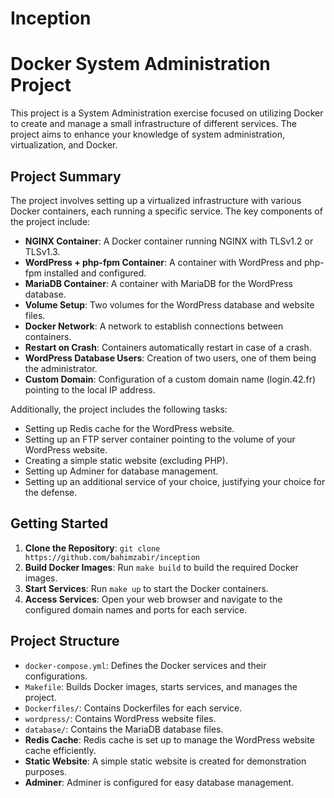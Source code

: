 # Inception
# Docker System Administration Project

This project is a System Administration exercise focused on utilizing Docker to create and manage a small infrastructure of different services. The project aims to enhance your knowledge of system administration, virtualization, and Docker.

## Project Summary

The project involves setting up a virtualized infrastructure with various Docker containers, each running a specific service. The key components of the project include:

- **NGINX Container**: A Docker container running NGINX with TLSv1.2 or TLSv1.3.
- **WordPress + php-fpm Container**: A container with WordPress and php-fpm installed and configured.
- **MariaDB Container**: A container with MariaDB for the WordPress database.
- **Volume Setup**: Two volumes for the WordPress database and website files.
- **Docker Network**: A network to establish connections between containers.
- **Restart on Crash**: Containers automatically restart in case of a crash.
- **WordPress Database Users**: Creation of two users, one of them being the administrator.
- **Custom Domain**: Configuration of a custom domain name (login.42.fr) pointing to the local IP address.

Additionally, the project includes the following tasks:

- Setting up Redis cache for the WordPress website.
- Setting up an FTP server container pointing to the volume of your WordPress website.
- Creating a simple static website (excluding PHP).
- Setting up Adminer for database management.
- Setting up an additional service of your choice, justifying your choice for the defense.

## Getting Started

1. **Clone the Repository**: `git clone https://github.com/bahimzabir/inception`
2. **Build Docker Images**: Run `make build` to build the required Docker images.
3. **Start Services**: Run `make up` to start the Docker containers.
4. **Access Services**: Open your web browser and navigate to the configured domain names and ports for each service.

## Project Structure

- `docker-compose.yml`: Defines the Docker services and their configurations.
- `Makefile`: Builds Docker images, starts services, and manages the project.
- `Dockerfiles/`: Contains Dockerfiles for each service.
- `wordpress/`: Contains WordPress website files.
- `database/`: Contains the MariaDB database files.
- **Redis Cache**: Redis cache is set up to manage the WordPress website cache efficiently.
- **Static Website**: A simple static website is created for demonstration purposes.
- **Adminer**: Adminer is configured for easy database management.

  
